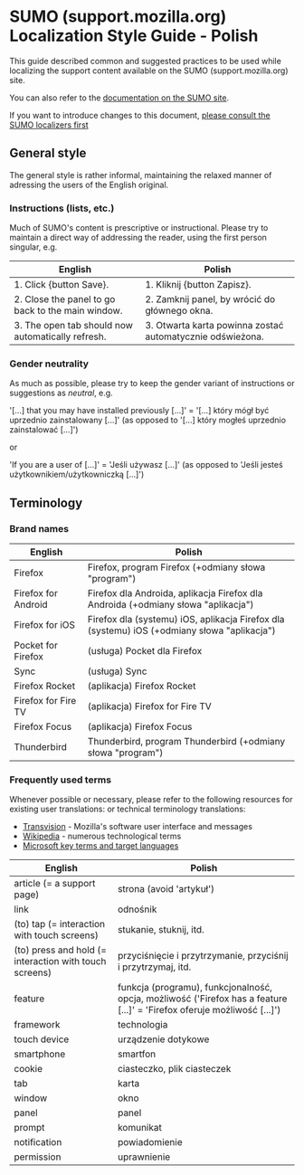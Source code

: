 # SUMO (support.mozilla.org) Localization Style Guide - Polish

This guide described common and suggested practices to be used while localizing the support content available on the SUMO (support.mozilla.org) site.

You can also refer to the [documentation on the SUMO site](https://support.mozilla.org/en-US/kb/translating-an-article).

If you want to introduce changes to this document, [please consult the SUMO localizers first](https://support.mozilla.org/kb/locales/pl)

<!-- toc -->

## General style

The general style is rather informal, maintaining the relaxed manner of adressing the users of the English original.

### Instructions (lists, etc.)

Much of SUMO's content is prescriptive or instructional. Please try to maintain a direct way of addressing the reader, using the first person singular, e.g.

| English | Polish |
| --- | --- |
|1. Click {button Save}.|1. Kliknij {button Zapisz}.|
|2. Close the panel to go back to the main window.|2. Zamknij panel, by wrócić do głównego okna.|
|3. The open tab should now automatically refresh.|3. Otwarta karta powinna zostać automatycznie odświeżona.|

### Gender neutrality

As much as possible, please try to keep the gender variant of instructions or suggestions as *neutral*, e.g.

'[...] that you may have installed previously [...]' = '[...] który mógł być uprzednio zainstalowany [...]'
(as opposed to '[...] który mogłeś uprzednio zainstalować [...]')

or

'If you are a user of [...]' = 'Jeśli używasz [...]'
(as opposed to 'Jeśli jesteś użytkownikiem/użytkowniczką [...]')

## Terminology

### Brand names

| English | Polish |
| --- | --- |
| Firefox | Firefox, program Firefox (+odmiany słowa "program") |
| Firefox for Android | Firefox dla Androida, aplikacja Firefox dla Androida (+odmiany słowa "aplikacja") |
| Firefox for iOS | Firefox dla (systemu) iOS, aplikacja Firefox dla (systemu) iOS (+odmiany słowa "aplikacja")|
| Pocket for Firefox | (usługa) Pocket dla Firefox |
| Sync | (usługa) Sync |
| Firefox Rocket | (aplikacja) Firefox Rocket |
| Firefox for Fire TV | (aplikacja) Firefox for Fire TV |
| Firefox Focus | (aplikacja) Firefox Focus |
| Thunderbird | Thunderbird, program Thunderbird (+odmiany słowa "program") |

### Frequently used terms

Whenever possible or necessary, please refer to the following resources for existing user translations: or technical terminology translations:

* [Transvision](https://transvision.mozfr.org) - Mozilla's software user interface and messages
* [Wikipedia](https://pl.wikipedia.org) - numerous technological terms
* [Microsoft key terms and target languages](https://www.microsoft.com/Language/en-US/Default.aspx)

| English | Polish |
| --- | --- |
| article (= a support page) | strona (avoid 'artykuł') |
| link | odnośnik |
| (to) tap (= interaction with touch screens) | stukanie, stuknij, itd. |
| (to) press and hold (= interaction with touch screens) | przyciśnięcie i przytrzymanie, przyciśnij i przytrzymaj, itd. |
| feature | funkcja (programu), funkcjonalność, opcja, możliwość ('Firefox has a feature [...]' = 'Firefox oferuje możliwość [...]') |
| framework | technologia |
| touch device | urządzenie dotykowe |
| smartphone | smartfon |
| cookie | ciasteczko, plik ciasteczek |
| tab | karta |
| window | okno |
| panel | panel |
| prompt | komunikat |
| notification | powiadomienie |
| permission | uprawnienie |
